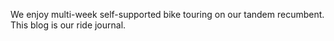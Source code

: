 We enjoy multi-week self-supported bike touring on our tandem recumbent. This blog is our ride journal. 
